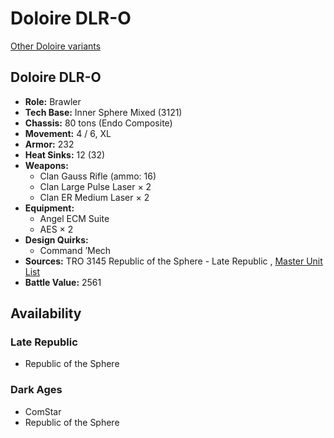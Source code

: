 # Doloire DLR-O 

[Other Doloire variants](../doloire.md) 

## Doloire DLR-O 

- **Role:** Brawler 
- **Tech Base:** Inner Sphere Mixed (3121) 
- **Chassis:** 80 tons (Endo Composite) 
- **Movement:** 4 / 6, XL 
- **Armor:** 232 
- **Heat Sinks:** 12 (32) 
- **Weapons:** 
  - Clan Gauss Rifle (ammo: 16) 
  - Clan Large Pulse Laser × 2 
  - Clan ER Medium Laser × 2 
- **Equipment:** 
  - Angel ECM Suite 
  - AES × 2 
- **Design Quirks:** 
  - Command ’Mech 
- **Sources:** TRO 3145 Republic of the Sphere - Late Republic , [Master Unit List](http://masterunitlist.info/Unit/Details/6678/doloire-dlr-o) 
- **Battle Value:** 2561 

## Availability 

### Late Republic 

- Republic of the Sphere 

### Dark Ages 

- ComStar 
- Republic of the Sphere 

